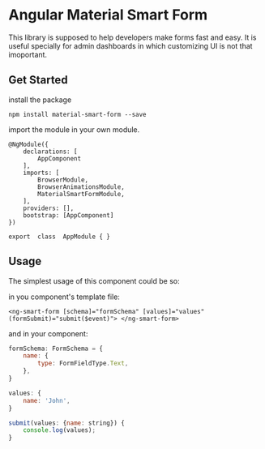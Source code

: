 # Angular Material Smart Form

This library is supposed to help developers make forms fast and easy. It is useful specially for admin dashboards in which customizing UI is not that imoportant.

## Get Started

install the package

`npm install material-smart-form --save`

import the module in your own module.

```
@NgModule({
	declarations: [
		AppComponent
	],
	imports: [
		BrowserModule,
		BrowserAnimationsModule,
		MaterialSmartFormModule,
	],
	providers: [],
	bootstrap: [AppComponent]
})

export  class  AppModule { }
```

## Usage

The simplest usage of this component could be so:

in you component's template file:

`<ng-smart-form [schema]="formSchema" [values]="values" (formSubmit)="submit($event)"> </ng-smart-form>`

and in your component:

```js
formSchema: FormSchema = {
	name: {
		type: FormFieldType.Text,
	},
}

values: {
	name: 'John',
}

submit(values: {name: string}) {
	console.log(values);
}
```
